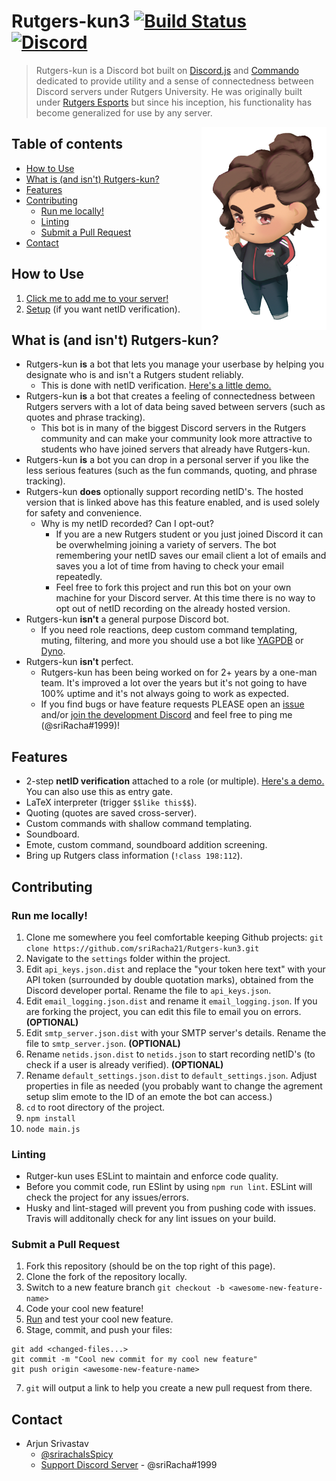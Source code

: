 # Rutgers-kun3 [![Build Status](https://travis-ci.com/sriRacha21/Rutgers-kun3.svg?branch=master)](https://travis-ci.com/sriRacha21/Rutgers-kun3) [![Discord](https://discordapp.com/api/guilds/770415315674857482/embed.png)](https://discord.gg/ydepndv)

> Rutgers-kun is a Discord bot built on [Discord.js](https://github.com/discordjs/discord.js) and [Commando](https://github.com/discordjs/Commando) dedicated to provide utility and a sense of connectedness between Discord servers under Rutgers University. He was originally built under [Rutgers Esports](http://www.rutgersesports.com/) but since his inception, his functionality has become generalized for use by any server.

<img align="right" src="resources/branding/chibi_rutgers-kun.png" alt="Profile Art by @J_Hangz" width="200"/>

## Table of contents

- [How to Use](#how-to-use)
- [What is (and isn't) Rutgers-kun?](#what-is-and-isnt-rutgers-kun)
- [Features](#features)
- [Contributing](#contributing)
    - [Run me locally!](#run-me-locally)
    - [Linting](#linting)
    - [Submit a Pull Request](#submit-a-pull-request)
- [Contact](#contact)

## How to Use
1. [Click me to add me to your server!](https://discordapp.com/api/oauth2/authorize?client_id=291355097919913985&permissions=0&scope=bot)
2. [Setup](documentation/setup.md) (if you want netID verification).

## What is (and isn't) Rutgers-kun?
* Rutgers-kun **is** a bot that lets you manage your userbase by helping you designate who is and isn't a Rutgers student reliably.
    * This is done with netID verification. [Here's a little demo.](https://streamable.com/pz31rc)
* Rutgers-kun **is** a bot that creates a feeling of connectedness between Rutgers servers with a lot of data being saved between servers (such as quotes and phrase tracking).
    * This bot is in many of the biggest Discord servers in the Rutgers community and can make your community look more attractive to students who have joined servers that already have Rutgers-kun.
* Rutgers-kun **is** a bot you can drop in a personal server if you like the less serious features (such as the fun commands, quoting, and phrase tracking).
* Rutgers-kun **does** optionally support recording netID's. The hosted version that is linked above has this feature enabled, and is used solely for safety and convenience.
    * Why is my netID recorded? Can I opt-out?
        * If you are a new Rutgers student or you just joined Discord it can be overwhelming joining a variety of servers. The bot remembering your netID saves our email client a lot of emails and saves you a lot of time from having to check your email repeatedly.
        * Feel free to fork this project and run this bot on your own machine for your Discord server. At this time there is no way to opt out of netID recording on the already hosted version.
* Rutgers-kun **isn't** a general purpose Discord bot.
    * If you need role reactions, deep custom command templating, muting, filtering, and more you should use a bot like [YAGPDB](https://yagpdb.xyz/) or [Dyno](https://dyno.gg/).
* Rutgers-kun **isn't** perfect.
    * Rutgers-kun has been being worked on for 2+ years by a one-man team. It's improved a lot over the years but it's not going to have 100% uptime and it's not always going to work as expected.
    * If you find bugs or have feature requests PLEASE open an [issue](https://github.com/sriRacha21/Rutgers-kun3/issues) and/or [join the development Discord](https://discord.gg/YDEpNDV) and feel free to ping me (@sriRacha#1999)!

## Features
* 2-step **netID verification** attached to a role (or multiple). [Here's a demo.](https://streamable.com/pz31rc) You can also use this as entry gate.
* LaTeX interpreter (trigger `$$like this$$`).
* Quoting (quotes are saved cross-server).
* Custom commands with shallow command templating.
* Soundboard.
* Emote, custom command, soundboard addition screening.
* Bring up Rutgers class information (`!class 198:112`).


## Contributing

### Run me locally!
1. Clone me somewhere you feel comfortable keeping Github projects: `git clone https://github.com/sriRacha21/Rutgers-kun3.git`
2. Navigate to the `settings` folder within the project.
3. Edit `api_keys.json.dist` and replace the "your token here text" with your API token (surrounded by double quotation marks), obtained from the Discord developer portal. Rename the file to `api_keys.json`.
4. Edit `email_logging.json.dist` and rename it `email_logging.json`. If you are forking the project, you can edit this file to email you on errors. **(OPTIONAL)**
5. Edit `smtp_server.json.dist` with your SMTP server's details. Rename the file to `smtp_server.json`. **(OPTIONAL)**
6. Rename `netids.json.dist` to `netids.json` to start recording netID's (to check if a user is already verified). **(OPTIONAL)**
7. Rename `default_settings.json.dist` to `default_settings.json`. Adjust properties in file as needed (you probably want to change the agrement setup slim emote to the ID of an emote the bot can access.)
8. `cd` to root directory of the project.
9. `npm install`
10. `node main.js`

### Linting
* Rutger-kun uses ESLint to maintain and enforce code quality.
* Before you commit code, run ESlint by using `npm run lint`. ESLint will check the project for any issues/errors.
* Husky and lint-staged will prevent you from pushing code with issues. Travis will additonally check for any lint issues on your build. 

### Submit a Pull Request
1. Fork this repository (should be on the top right of this page).
2. Clone the fork of the repository locally.
3. Switch to a new feature branch `git checkout -b <awesome-new-feature-name>`
4. Code your cool new feature!
5. [Run](#run-me-locally) and test your cool new feature.
6. Stage, commit, and push your files:
```
git add <changed-files...>
git commit -m "Cool new commit for my cool new feature"
git push origin <awesome-new-feature-name>
```
7. `git` will output a link to help you create a new pull request from there.

## Contact
- Arjun Srivastav
    - [@srirachaIsSpicy](https://twitter.com/sriRachaIsSpicy)
    - [Support Discord Server](https://discord.gg/ydepndv) - @sriRacha#1999 